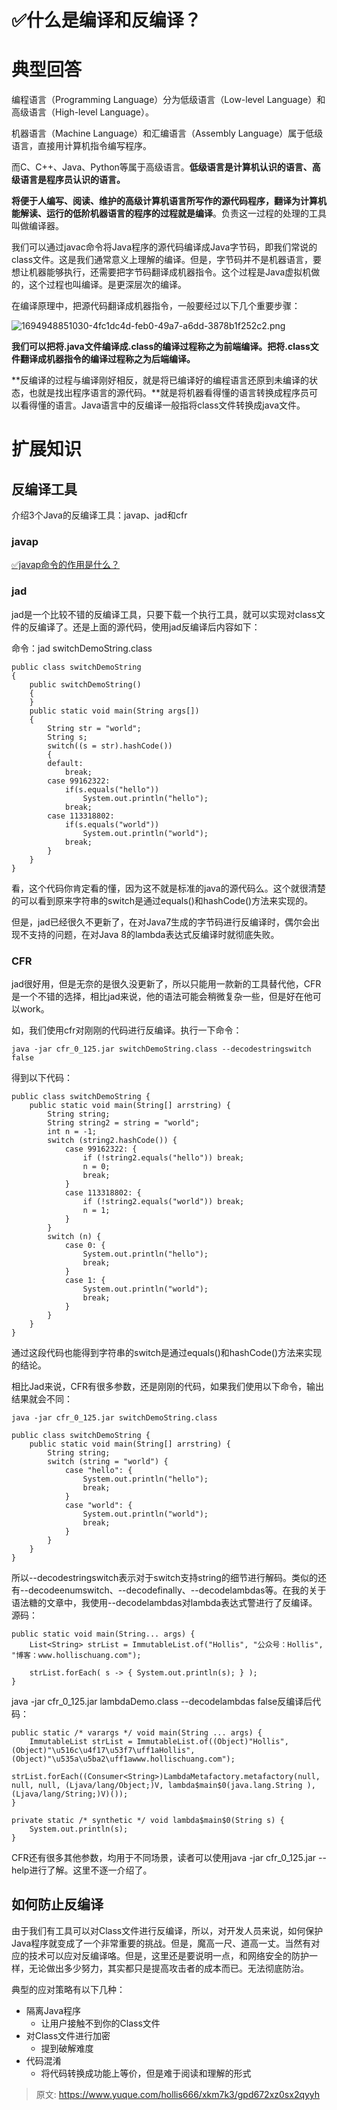 # ✅什么是编译和反编译？

# 典型回答


编程语言（Programming Language）分为低级语言（Low-level Language）和高级语言（High-level Language）。



机器语言（Machine Language）和汇编语言（Assembly Language）属于低级语言，直接用计算机指令编写程序。



而C、C++、Java、Python等属于高级语言。**低级语言是计算机认识的语言、高级语言是程序员认识的语言。**



**将便于人编写、阅读、维护的高级计算机语言所写作的源代码程序，翻译为计算机能解读、运行的低阶机器语言的程序的过程就是编译**。负责这一过程的处理的工具叫做编译器。



我们可以通过javac命令将Java程序的源代码编译成Java字节码，即我们常说的class文件。这是我们通常意义上理解的编译。但是，字节码并不是机器语言，要想让机器能够执行，还需要把字节码翻译成机器指令。这个过程是Java虚拟机做的，这个过程也叫编译。是更深层次的编译。



在编译原理中，把源代码翻译成机器指令，一般要经过以下几个重要步骤：

![1694948851030-4fc1dc4d-feb0-49a7-a6dd-3878b1f252c2.png](./img/S4qCRJiOHgPz1ENf/1694948851030-4fc1dc4d-feb0-49a7-a6dd-3878b1f252c2-881002.png)



**我们可以把将.java文件编译成.class的编译过程称之为前端编译。把将.class文件翻译成机器指令的编译过程称之为后端编译。**



**反编译的过程与编译刚好相反，就是将已编译好的编程语言还原到未编译的状态，也就是找出程序语言的源代码。**就是将机器看得懂的语言转换成程序员可以看得懂的语言。Java语言中的反编译一般指将class文件转换成java文件。



# 扩展知识
## 反编译工具


介绍3个Java的反编译工具：javap、jad和cfr

### javap


[✅javap命令的作用是什么？](https://www.yuque.com/hollis666/xkm7k3/xz23fep6vq62x5hm)

### jad
jad是一个比较不错的反编译工具，只要下载一个执行工具，就可以实现对class文件的反编译了。还是上面的源代码，使用jad反编译后内容如下：

命令：jad switchDemoString.class

```plain
public class switchDemoString
{
    public switchDemoString()
    {
    }
    public static void main(String args[])
    {
        String str = "world";
        String s;
        switch((s = str).hashCode())
        {
        default:
            break;
        case 99162322:
            if(s.equals("hello"))
                System.out.println("hello");
            break;
        case 113318802:
            if(s.equals("world"))
                System.out.println("world");
            break;
        }
    }
}
```

看，这个代码你肯定看的懂，因为这不就是标准的java的源代码么。这个就很清楚的可以看到原来字符串的switch是通过equals()和hashCode()方法来实现的。

但是，jad已经很久不更新了，在对Java7生成的字节码进行反编译时，偶尔会出现不支持的问题，在对Java 8的lambda表达式反编译时就彻底失败。

### CFR
jad很好用，但是无奈的是很久没更新了，所以只能用一款新的工具替代他，CFR是一个不错的选择，相比jad来说，他的语法可能会稍微复杂一些，但是好在他可以work。

如，我们使用cfr对刚刚的代码进行反编译。执行一下命令：

```plain
java -jar cfr_0_125.jar switchDemoString.class --decodestringswitch false
```

得到以下代码：

```plain
public class switchDemoString {
    public static void main(String[] arrstring) {
        String string;
        String string2 = string = "world";
        int n = -1;
        switch (string2.hashCode()) {
            case 99162322: {
                if (!string2.equals("hello")) break;
                n = 0;
                break;
            }
            case 113318802: {
                if (!string2.equals("world")) break;
                n = 1;
            }
        }
        switch (n) {
            case 0: {
                System.out.println("hello");
                break;
            }
            case 1: {
                System.out.println("world");
                break;
            }
        }
    }
}
```

通过这段代码也能得到字符串的switch是通过equals()和hashCode()方法来实现的结论。

相比Jad来说，CFR有很多参数，还是刚刚的代码，如果我们使用以下命令，输出结果就会不同：

```plain
java -jar cfr_0_125.jar switchDemoString.class

public class switchDemoString {
    public static void main(String[] arrstring) {
        String string;
        switch (string = "world") {
            case "hello": {
                System.out.println("hello");
                break;
            }
            case "world": {
                System.out.println("world");
                break;
            }
        }
    }
}
```

所以--decodestringswitch表示对于switch支持string的细节进行解码。类似的还有--decodeenumswitch、--decodefinally、--decodelambdas等。在我的关于语法糖的文章中，我使用--decodelambdas对lambda表达式警进行了反编译。 源码：

```plain
public static void main(String... args) {
    List<String> strList = ImmutableList.of("Hollis", "公众号：Hollis", "博客：www.hollischuang.com");

    strList.forEach( s -> { System.out.println(s); } );
}
```

java -jar cfr_0_125.jar lambdaDemo.class --decodelambdas false反编译后代码：

```plain
public static /* varargs */ void main(String ... args) {
    ImmutableList strList = ImmutableList.of((Object)"Hollis", (Object)"\u516c\u4f17\u53f7\uff1aHollis", (Object)"\u535a\u5ba2\uff1awww.hollischuang.com");
    strList.forEach((Consumer<String>)LambdaMetafactory.metafactory(null, null, null, (Ljava/lang/Object;)V, lambda$main$0(java.lang.String ), (Ljava/lang/String;)V)());
}

private static /* synthetic */ void lambda$main$0(String s) {
    System.out.println(s);
}
```

CFR还有很多其他参数，均用于不同场景，读者可以使用java -jar cfr_0_125.jar --help进行了解。这里不逐一介绍了。



## 如何防止反编译
由于我们有工具可以对Class文件进行反编译，所以，对开发人员来说，如何保护Java程序就变成了一个非常重要的挑战。但是，魔高一尺、道高一丈。当然有对应的技术可以应对反编译咯。但是，这里还是要说明一点，和网络安全的防护一样，无论做出多少努力，其实都只是提高攻击者的成本而已。无法彻底防治。

典型的应对策略有以下几种：

+ 隔离Java程序
    - 让用户接触不到你的Class文件
+ 对Class文件进行加密
    - 提到破解难度
+ 代码混淆
    - 将代码转换成功能上等价，但是难于阅读和理解的形式



> 原文: <https://www.yuque.com/hollis666/xkm7k3/gpd672xz0sx2qyyh>